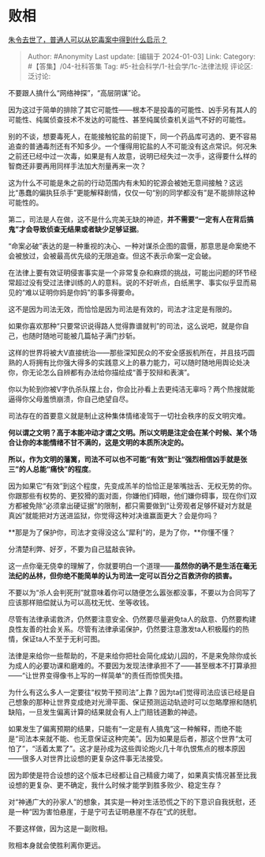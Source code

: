 # 败相
[朱令去世了，普通人可以从铊毒案中得到什么启示？](https://www.zhihu.com/question/636423508/answer/3344506347)

> Author: #Anonymity
> Last update: [编辑于 2024-01-03]
> Link:
> Category: #【答集】/04-社科答集 
> Tag: #5-社会科学/1-社会学/1c-法律法规 
> 评论区:
> 泛讨论:

不要跟人搞什么“网络神探”，“高层阴谋”论。

因为这过于简单的排除了其它可能性——根本不是投毒的可能性、凶手另有其人的可能性、纯属侦查技术不发达的可能性、甚至纯属侦查机关运气不好的可能性。

别的不谈，想要毒死人，在能接触铊盐的前提下，同一个药品库可选的、更不容易追查的普通毒剂还有不知多少。一个懂得用铊盐的人不可能没有这点常识。何况朱之前还已经中过一次毒，如果是有人故意，说明已经失过一次手，这得要什么样的智商还非要再用同样手法加大剂量再来一次？

这为什么不可能是朱之前的行动范围内有未知的铊源会被她无意间接触？这远比“愚蠢的偏执狂杀手”更能解释剧情，仅仅一句“别的同学都没有”是不能排除这种可能性的。

第二，司法是人在做，这不是什么完美无缺的神迹，**并不需要“一定有人在背后搞鬼”才会导致侦查无结果或者缺少足够证据**。

“命案必破”表达的是一种重视的决心、一种对谋杀企图的震慑，那意思是命案绝不会被放过，会被最高优先级的无限追查。但这不表示命案一定会破。

在法律上要有效证明侵害事实是一个非常复杂和麻烦的挑战，可能出问题的环节经常超过没有受过法律训练的人的意料。说的不好听点，白纸黑字、事实似乎显而易见的“难以证明你妈是你妈”的事多得要命。

这不是因为司法无效，而恰恰是因为司法是有效的，司法才注定是有限的。

如果你喜欢那种“只要常识说得路人觉得靠谱就判”的司法，这么说吧，就是你自己，也随时随地可能被几篇帖子满门抄斩。

这样的世界将被大V直接统治——那些深知民众的不安全感扳机所在，并且技巧圆熟的人将拥有比你强大得多的实践意义上的暴力能力，可以随时随地用舆论处决你，你无论怎么自辨都有办法给你描绘成“善于狡辩和表演”。

你以为轮到你被V字仇杀队摆上台，你会比孙看上去更纯洁无辜吗？两个热搜就能逼得你父母羞愤崩溃，你自己绝望自尽。

司法存在的首要意义就是制止这种集体情绪凌驾于一切社会秩序的反文明灾难。

**何以谓之文明？高于本能冲动才谓之文明。所以文明是注定会在某个时候、某个场合让你的本能情绪不甘不满的，这是文明的本质所决定的。**

**所以，作为文明的藩篱，司法不可以也不可能“有效”到让“强烈相信凶手就是张三”的人总能“痛快”的程度**。

因为如果它“有效”到这个程度，先变成羔羊的恰恰正是笨嘴拙舌、无权无势的你。你跟那些有权势的、更狡猾的面对面，你嫌他们碍眼，他们嫌你碍事，现在你们双方都被免除“必须拿出硬证据”的限制，都只需要做到“让旁观者足够怀疑对方就是真凶”就能把对方送进监狱，你觉得这种对决谁赢面更大？会是你吗？

**那是为了保护你，司法才变得没这么“犀利”的，是为了你，**你懂不懂？

分清楚利弊、好歹，不要为自己猛敲丧钟。

这一点你毫无侥幸的理解了，你就要明白一个道理——**虽然你的确不是生活在毫无法纪的丛林，但你绝不能简单的认为司法一定可以百分之百救济你的损害。**

不要以为“杀人会判死刑”就意味着你可以随便怎么嚣张都没事，不要以为合同写了应该那样赔偿就认为可以高枕无忧、坐等收钱。

尽管有法律承诺救济，仍然要注意安全、仍然要尽量避免ta人的敌意、仍然要构建良性友善的社会关系。尽管有法律承诺保护，仍然要注意激发ta人积极履约的热情，保证ta人不至于无利可图。

法律是来给你一些帮助的，不是来给你把社会简化成幼儿园的，不是来免除你成长为成人的必要功课和磨难的。不要因为发现法律承担不了——甚至根本不打算承担——“让世界变得像书上写的一样简单”的责任而惊慌失措。

为什么有这么多人一定要往“权势干预司法”上靠？因为ta们觉得司法应该已经是自己想象的那种让世界变成绝对光滑平面、保证预测运动轨迹时可以忽略摩擦和随机缺陷，一旦发生偏离计算的结果就会有人上门赔钱道歉的神迹。

如果发生了偏离预期的结果，只能有“一定是有人搞鬼”这一种解释，而绝不能是“司法本来就不能、也无意保证这种完美”。因为如果是后者，那这个世界“太可怕了”，“活着太累了”。这才是孙成为这些舆论炮火几十年仇恨焦点的根本原因——很多人对世界比设想的更复杂这件事无法接受。

因为即使是符合设想的这个版本已经都让自己精疲力竭了，如果真实情况甚至比我设想的更复杂、更不确定，我什么时候才能学到胜多败少、稳定生存？

对“神通广大的孙家人”的想象，其实是一种对生活恐慌之下的下意识自我抚慰，还是一种“因为害怕悬崖，于是宁可去证明悬崖不存在”式的抚慰。

不要这样做，因为这是一副败相。

败相本身就会使胜利离你更远。
